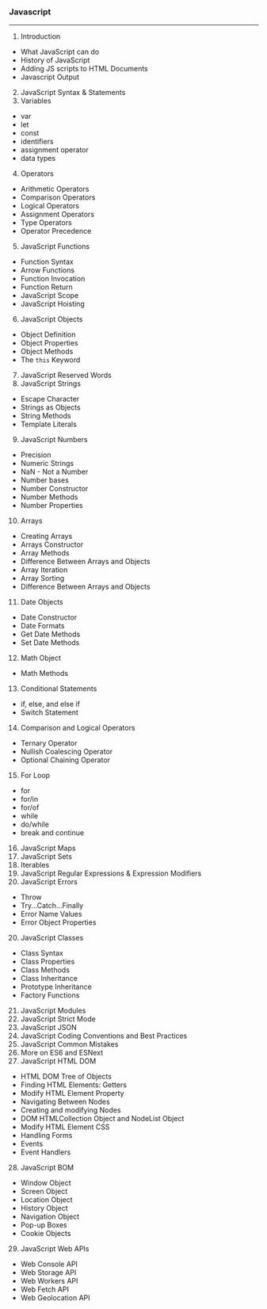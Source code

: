 ### Javascript

---

1. Introduction
  - What JavaScript can do
  - History of JavaScript
  - Adding JS scripts to HTML Documents
  - Javascript Output
2. JavaScript Syntax & Statements
3. Variables
  - var
  - let
  - const
  - identifiers
  - assignment operator
  - data types
4. Operators
  - Arithmetic Operators
  - Comparison Operators
  - Logical Operators
  - Assignment Operators
  - Type Operators
  - Operator Precedence
5. JavaScript Functions
  - Function Syntax
  - Arrow Functions
  - Function Invocation
  - Function Return
  - JavaScript Scope
  - JavaScript Hoisting
6. JavaScript Objects
  - Object Definition
  - Object Properties
  - Object Methods
  - The `this` Keyword
7. JavaScript Reserved Words
8. JavaScript Strings
  - Escape Character
  - Strings as Objects
  - String Methods
  - Template Literals
9. JavaScript Numbers
  - Precision
  - Numeric Strings
  - NaN - Not a Number
  - Number bases
  - Number Constructor
  - Number Methods
  - Number Properties
10. Arrays
  - Creating Arrays
  - Arrays Constructor
  - Array Methods
  - Difference Between Arrays and Objects
  - Array Iteration
  - Array Sorting
  - Difference Between Arrays and Objects
11. Date Objects
  - Date Constructor
  - Date Formats
  - Get Date Methods
  - Set Date Methods
12. Math Object
  - Math Methods
13. Conditional Statements
  - if, else, and else if
  - Switch Statement
14. Comparison and Logical Operators
  - Ternary Operator
  - Nullish Coalescing Operator
  - Optional Chaining Operator
15. For Loop
  - for 
  - for/in
  - for/of
  - while
  - do/while
  - break and continue
16. JavaScript Maps
17. JavaScript Sets
17. Iterables
18. JavaScript Regular Expressions & Expression Modifiers
19. JavaScript Errors
  - Throw
  - Try...Catch...Finally
  - Error Name Values
  - Error Object Properties
20. JavaScript Classes
  - Class Syntax
  - Class Properties
  - Class Methods
  - Class Inheritance
  - Prototype Inheritance
  - Factory Functions
21. JavaScript Modules
22. JavaScript Strict Mode
23. JavaScript JSON
24. JavaScript Coding Conventions and Best Practices
25. JavaScript Common Mistakes
26. More on ES6 and ESNext
27. JavaScript HTML DOM
  - HTML DOM Tree of Objects
  - Finding HTML Elements: Getters
  - Modify HTML Element Property
  - Navigating Between Nodes
  - Creating and modifying Nodes
  - DOM HTMLCollection Object and NodeList Object
  - Modify HTML Element CSS
  - Handling Forms
  - Events
  - Event Handlers
28. JavaScript BOM
  - Window Object
  - Screen Object
  - Location Object
  - History Object
  - Navigation Object
  - Pop-up Boxes
  - Cookie Objects
29. JavaScript Web APIs
  - Web Console API
  - Web Storage API
  - Web Workers API
  - Web Fetch API
  - Web Geolocation API
